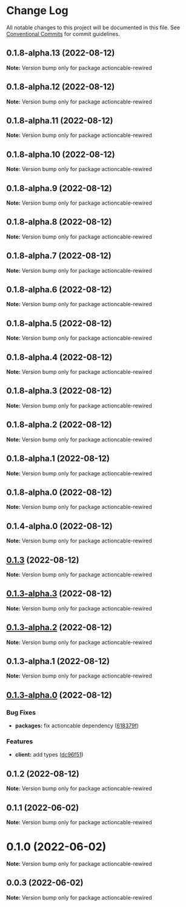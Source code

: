 # Change Log

All notable changes to this project will be documented in this file.
See [Conventional Commits](https://conventionalcommits.org) for commit guidelines.

## 0.1.8-alpha.13 (2022-08-12)

**Note:** Version bump only for package actioncable-rewired





## 0.1.8-alpha.12 (2022-08-12)

**Note:** Version bump only for package actioncable-rewired





## 0.1.8-alpha.11 (2022-08-12)

**Note:** Version bump only for package actioncable-rewired





## 0.1.8-alpha.10 (2022-08-12)

**Note:** Version bump only for package actioncable-rewired





## 0.1.8-alpha.9 (2022-08-12)

**Note:** Version bump only for package actioncable-rewired





## 0.1.8-alpha.8 (2022-08-12)

**Note:** Version bump only for package actioncable-rewired





## 0.1.8-alpha.7 (2022-08-12)

**Note:** Version bump only for package actioncable-rewired





## 0.1.8-alpha.6 (2022-08-12)

**Note:** Version bump only for package actioncable-rewired





## 0.1.8-alpha.5 (2022-08-12)

**Note:** Version bump only for package actioncable-rewired





## 0.1.8-alpha.4 (2022-08-12)

**Note:** Version bump only for package actioncable-rewired





## 0.1.8-alpha.3 (2022-08-12)

**Note:** Version bump only for package actioncable-rewired





## 0.1.8-alpha.2 (2022-08-12)

**Note:** Version bump only for package actioncable-rewired





## 0.1.8-alpha.1 (2022-08-12)

**Note:** Version bump only for package actioncable-rewired





## 0.1.8-alpha.0 (2022-08-12)

**Note:** Version bump only for package actioncable-rewired





## 0.1.4-alpha.0 (2022-08-12)

**Note:** Version bump only for package actioncable-rewired





## [0.1.3](https://github.com/alexandreh92/actioncable-rewired/compare/actioncable-rewired@0.1.3-alpha.1...actioncable-rewired@0.1.3) (2022-08-12)

**Note:** Version bump only for package actioncable-rewired





## [0.1.3-alpha.3](https://github.com/alexandreh92/actioncable-rewired/compare/actioncable-rewired@0.1.3-alpha.1...actioncable-rewired@0.1.3-alpha.3) (2022-08-12)

**Note:** Version bump only for package actioncable-rewired





## [0.1.3-alpha.2](https://github.com/alexandreh92/actioncable-rewired/compare/actioncable-rewired@0.1.3-alpha.1...actioncable-rewired@0.1.3-alpha.2) (2022-08-12)

**Note:** Version bump only for package actioncable-rewired





## 0.1.3-alpha.1 (2022-08-12)

**Note:** Version bump only for package actioncable-rewired





## [0.1.3-alpha.0](https://github.com/alexandreh92/actioncable-rewired/compare/actioncable-rewired@0.1.2...actioncable-rewired@0.1.3-alpha.0) (2022-08-12)


### Bug Fixes

* **packages:** fix actioncable dependency ([618379f](https://github.com/alexandreh92/actioncable-rewired/commit/618379f68e6c1d2f18014d8aa4b0098daf828b64))


### Features

* **client:** add types ([dc96f51](https://github.com/alexandreh92/actioncable-rewired/commit/dc96f51ca4f1cee18fd85730f887133b43d72e6a))





## 0.1.2 (2022-08-12)

**Note:** Version bump only for package actioncable-rewired





## 0.1.1 (2022-06-02)

**Note:** Version bump only for package actioncable-rewired





# 0.1.0 (2022-06-02)

**Note:** Version bump only for package actioncable-rewired





## 0.0.3 (2022-06-02)

**Note:** Version bump only for package actioncable-rewired
